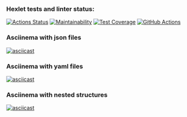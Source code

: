 ### Hexlet tests and linter status:
[![Actions Status](https://github.com/Julia-Tisa/frontend-project-lvl2/workflows/hexlet-check/badge.svg)](https://github.com/Julia-Tisa/frontend-project-lvl2/actions)
[![Maintainability](https://api.codeclimate.com/v1/badges/d415a8fd09d27c0fd771/maintainability)](https://codeclimate.com/github/Julia-Tisa/frontend-project-lvl2/maintainability)
[![Test Coverage](https://api.codeclimate.com/v1/badges/d415a8fd09d27c0fd771/test_coverage)](https://codeclimate.com/github/Julia-Tisa/frontend-project-lvl2/test_coverage)
[![GitHub Actions](https://github.com/Julia-Tisa/frontend-project-lvl2/actions/workflows/github-actions-demo.yml/badge.svg)](https://github.com/Julia-Tisa/frontend-project-lvl2/actions/workflows/github-actions-demo.yml)
### Asciinema with json files
[![asciicast](https://asciinema.org/a/vSbmoPvMxk3M3DPnsSpRQQZfj.svg)](https://asciinema.org/a/vSbmoPvMxk3M3DPnsSpRQQZfj)
### Asciinema with yaml files
[![asciicast](https://asciinema.org/a/te3A76vw7r2SLvA6IAA18jFio.svg)](https://asciinema.org/a/te3A76vw7r2SLvA6IAA18jFio)
### Asciinema with nested structures
[![asciicast](https://asciinema.org/a/4cXv5UwRvepIjj001HzzynVxU.svg)](https://asciinema.org/a/4cXv5UwRvepIjj001HzzynVxU)
